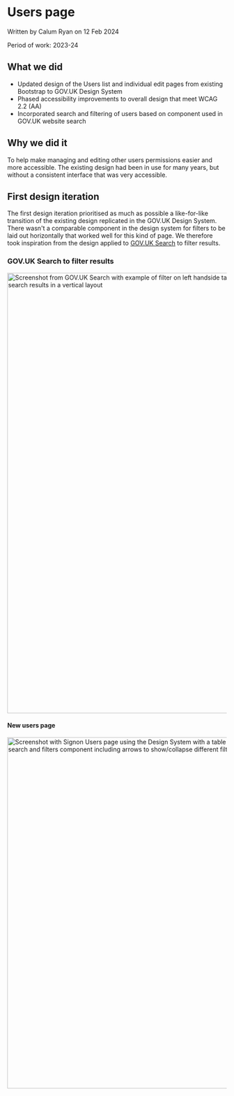 # Users page
Written by Calum Ryan on 12 Feb 2024

Period of work: 2023-24

## What we did
- Updated design of the Users list and individual edit pages from existing Bootstrap to GOV.UK Design System
- Phased accessibility improvements to overall design that meet WCAG 2.2 (AA)
- Incorporated search and filtering of users based on component used in GOV.UK website search

## Why we did it
To help make managing and editing other users permissions easier and more accessible. The existing design had been in use for many years, but without a consistent interface that was very accessible.

## First design iteration
The first design iteration prioritised as much as possible a like-for-like transition of the existing design replicated in the GOV.UK Design System. There wasn't a comparable component in the design system for filters to be laid out horizontally that worked well for this kind of page. We therefore took inspiration from the design applied to [GOV.UK Search](https://www.gov.uk/search/all?keywords=article&order=relevance) to filter results.

### GOV.UK Search to filter results
<img width="1008" alt="Screenshot from GOV.UK Search with example of filter on left handside taking up about 1/3 of the page and the remaining 2/3 of the page showing search results in a vertical layout" src="https://github.com/dxw/gds-publishing/assets/2226904/573df890-9e95-414d-990e-322e54358caf">

#### New users page
<img width="804" alt="Screenshot with Signon Users page using the Design System with a table on the right and left sidebar containing search and filters component including arrows to show/collapse different filters" src="https://github.com/dxw/gds-publishing/assets/2226904/b12df42c-0707-4ac0-805e-a223d580870e">
